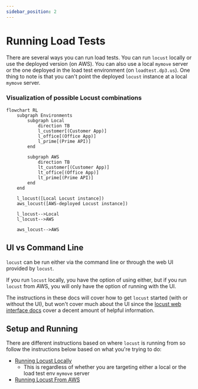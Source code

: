 ```yaml
---
sidebar_position: 2
---
```

# Running Load Tests

There are several ways you can run load tests. You can run `locust` locally or use the deployed version (on AWS). You
can also use a local `mymove` server or the one deployed in the load test environment (on `loadtest.dp3.us`). One thing
to note is that you can't point the deployed `locust` instance at a local `mymove` server.

### Visualization of possible Locust combinations
```mermaid
flowchart RL
    subgraph Environments
        subgraph Local
            direction TB
            l_customer[(Customer App)]
            l_office[(Office App)]
            l_prime[(Prime API)]
        end

        subgraph AWS
            direction TB
            lt_customer[(Customer App)]
            lt_office[(Office App)]
            lt_prime[(Prime API)]
        end
    end

    l_locust([Local Locust instance])
    aws_locust([AWS-deployed Locust instance])

    l_locust-->Local
    l_locust-->AWS

    aws_locust-->AWS
```

## UI vs Command Line

`locust` can be run either via the command line or through the web UI provided by `locust`.

If you run `locust` locally, you have the option of using either, but if you run `locust` from AWS, you will only have
the option of running with the UI.

The instructions in these docs will cover how to get `locust` started (with or without the UI), but won't cover much
about the UI since the [locust web interface docs](https://docs.locust.io/en/stable/quickstart.html#locust-s-web-interface)
cover a decent amount of helpful information.

## Setup and Running

There are different instructions based on where `locust` is running from so follow the instructions below based on what
you're trying to do:

* [Running Locust Locally](./running-locust-locally)
  * This is regardless of whether you are targeting either a local or the load test env `mymove` server
* [Running Locust From AWS](./running-locust-from-aws.md)
